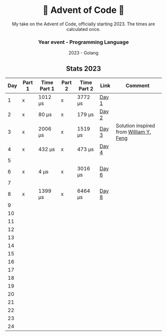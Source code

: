 <div align='center'>
  <h1>🎄 Advent of Code 🎄</h1>
  My take on the Advent of Code, officially starting 2023.
  The times are calculated once.
  
  ### Year event - Programming Language
  2023 - Golang
  
  
  ## Stats 2023
  
| Day | Part 1 | Time Part 1 | Part 2 | Time Part 2 | Link                                                                      | Comment                                                                               |
|-----|--------|-------------|--------|-------------|---------------------------------------------------------------------------|---------------------------------------------------------------------------------------|
| 1   | x      | 1012 μs     | x      | 3772 μs     | [Day 1](https://github.com/ahenningsson/aoc/tree/main/2023/day1/day_1.go) |                                                                                       |
| 2   | x      | 80 μs       | x      | 179 μs      | [Day 2](https://github.com/ahenningsson/aoc/tree/main/2023/day2/day_2.go) |                                                                                       |
| 3   | x      | 2006 μs     | x      | 1519 μs     | [Day 3](https://github.com/ahenningsson/aoc/tree/main/2023/day3/day_3.go) | Solution inspired from [William Y. Feng](https://www.youtube.com/watch?v=6t1dR_-U_zE) |
| 4   | x      | 432 μs      | x      | 473 μs      | [Day 4](https://github.com/ahenningsson/aoc/tree/main/2023/day4/day_4.go) |                                                                                       |
| 5   |        |             |        |             |                                                                           |                                                                                       |
| 6   | x      | 4 μs        | x      | 3016  μs    | [Day 6](https://github.com/ahenningsson/aoc/tree/main/2023/day6/day_6.go) |                                                                                       |
| 7   |        |             |        |             |                                                                           |                                                                                       |
| 8   | x      | 1399  μs    | x      | 6464  μs    | [Day 8](https://github.com/ahenningsson/aoc/tree/main/2023/day8/day_8.go)                                                                          |                                                                                       |
| 9   |        |             |        |             |                                                                           |                                                                                       |
| 10  |        |             |        |             |                                                                           |                                                                                       |
| 11  |        |             |        |             |                                                                           |                                                                                       |
| 12  |        |             |        |             |                                                                           |                                                                                       |
| 13  |        |             |        |             |                                                                           |                                                                                       |
| 14  |        |             |        |             |                                                                           |                                                                                       |
| 15  |        |             |        |             |                                                                           |                                                                                       |
| 16  |        |             |        |             |                                                                           |                                                                                       |
| 17  |        |             |        |             |                                                                           |                                                                                       |
| 18  |        |             |        |             |                                                                           |                                                                                       |
| 19  |        |             |        |             |                                                                           |                                                                                       |
| 20  |        |             |        |             |                                                                           |                                                                                       |
| 21  |        |             |        |             |                                                                           |                                                                                       |
| 22  |        |             |        |             |                                                                           |                                                                                       |
| 23  |        |             |        |             |                                                                           |                                                                                       |
| 24  |        |             |        |             |                                                                           |                                                                                       |
</div>

